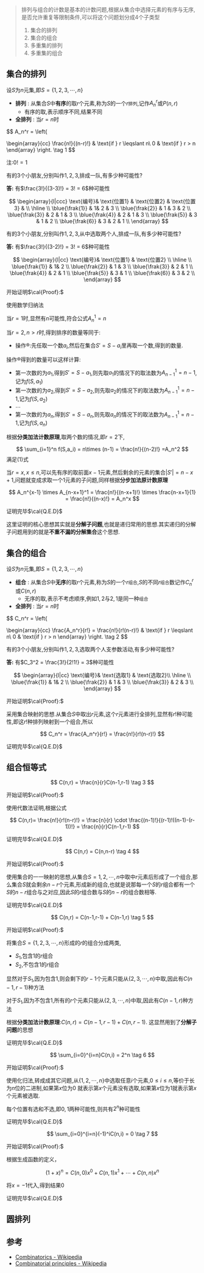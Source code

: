 > 排列与组合的计数是基本的计数问题,根据从集合中选择元素的有序与无序,是否允许重复等限制条件,可以将这个问题划分成4个子类型
> 1. 集合的排列
> 2. 集合的组合
> 3. 多重集的排列
> 4. 多重集的组合

## 集合的排列

设$S$为$n$元集,即$S=\{1,2,3,\cdots,n\}$

- **排列** : 从集合$S$中**有序**的取$r$个元素,称为$S$的一个$r$`排列`,记作$A_{n}^r$或$P(n,r)$
  - 有序的取,表示顺序不同,结果不同
- **全排列** : 当$r=n$时

$$
A_n^r = \left\{ 

\begin{array}{cc}
\frac{n!}{(n-r)!} & \text{if } r \leqslant n\\
0 & \text{if } r > n 
\end{array}
\right. \tag 1
$$

注:$0! = 1$


有的3个小朋友,分别叫作$1,2,3$,排成一队,有多少种可能性?

**答:** 有$\frac{3!}{(3-3)!} = 3! = 6$种可能性

$$
\begin{array}{l|ccc}
\text{编号}& \text{位置1} & \text{位置2} & \text{位置3} & \\
\hline \\
\blue{\frak{1}} & 1& 2 & 3 \\
\blue{\frak{2}} & 1 & 3 & 2 \\
\blue{\frak{3}} & 2 & 1 & 3 \\
\blue{\frak{4}} & 2 & 1 & 3 \\
\blue{\frak{5}} & 3 & 1 & 2 \\
\blue{\frak{6}} & 3 & 2 & 1 \\
\end{array}
$$

有的3个小朋友,分别叫作$1,2,3$,从中选取两个人,排成一队,有多少种可能性?

**答:** 有$\frac{3!}{(3-2)!} = 3! = 6$种可能性


$$
\begin{array}{l|cc}
\text{编号}& \text{位置1} & \text{位置2} \\
\hline \\
\blue{\frak{1}} & 1& 2  \\
\blue{\frak{2}} & 1 & 3 \\
\blue{\frak{3}} & 2 & 1 \\
\blue{\frak{4}} & 2 & 1 \\
\blue{\frak{5}} & 3 & 1 \\
\blue{\frak{6}} & 3 & 2 \\
\end{array}
$$



开始证明$\cal{Proof}:$

使用数学归纳法

当$r=1$时,显然有$n$可能性,符合公式$A_n^1 = n$

当$r=2,n > r$时,得到排序的数量等同于:

- 操作$\circledR$:先任取一个数$a_i$,然后在集合$S' = S - {a_i}$里再取一个数,得到的数量.
  
操作$\circledR$得到的数量可以这样计算:

- 第一次数的为$a_1$,得到$S' = S-{a_1}$,则先取$a_1$的情况下的取法数为$A_{n-1}^1 = n-1$,记为$f(S,a_1)$
- 第一次数的为$a_2$,得到$S' = S-{a_2}$,则先取$a_2$的情况下的取法数为$A_{n-1}^1 = n-1$,记为$f(S,a_2)$
- $\cdots$
- 第一次数的为$a_n$,得到$S' = S-{a_n}$,则先取$a_n$的情况下的取法数为$A_{n-1}^1 = n-1$,记为$f(S,a_n)$

根据**分类加法计数原理**,取两个数的情况,即$r=2$下,

$$
\sum_{i=1}^n f(S,a_i) = n\times (n-1) = \frac{n!}{(n-2)!} =A_n^2
$$
满足$(1)$式

当$r=x,x \leqslant n$,可以先有序的取前面$x-1$元素,然后剩余的元素的集合$|S'| = n-x+1$,问题就变成求取一个$1$元素的子问题,同样根据**分步加法原计数原理**

$$
A_n^{x-1} \times A_{n-x+1}^1 = \frac{n!}{(n-x+1)!} \times \frac{n-x+1}{1} = \frac{n!}{(n-x)!} = A_n^x
$$

证明完毕$\cal{Q.E.D}$

这里证明的核心思想其实就是**分解子问题**,也就是递归常用的思想.其实递归的分解子问题用到的就是**不重不漏的分解集合**这个思想.


## 集合的组合

设$S$为$n$元集,即$S=\{1,2,3,\cdots,n\}$

- **组合** : 从集合$S$中**无序**的取$r$个元素,称为$S$的一个$r$`组合`,$S$的不同$r$`组合`数记作$C_{n}^r$或$C(n,r)$
  - 无序的取,表示不考虑顺序,例如$1,2$与$2,1$是同一种`组合`
- **全排列** : 当$r=n$时

$$
C_n^r = \left\{ 

\begin{array}{cc}
\frac{A_n^r}{r!} = \frac{n!}{r!(n-r)!} & \text{if } r \leqslant n\\
0 & \text{if } r > n 
\end{array}
\right. \tag 2
$$


有的3个小朋友,分别叫作$1,2,3$,选取两个人支参数活动,有多少种可能性?

**答:** 有$C_3^2 = \frac{3!}{2!1!} = 3$种可能性

$$
\begin{array}{l|cc}
\text{编号}& \text{选取1} & \text{选取2}\\
\hline \\
\blue{\frak{1}} & 1& 2  \\
\blue{\frak{2}} & 1 & 3 \\
\blue{\frak{3}} & 2 & 3 \\
\end{array}
$$

开始证明$\cal{Proof}:$

采用集合映射的思想.从集合$S$中取出$r$元素,这个$r$元素进行全排列,显然有$r!$种可能性,即这$r!$种排列映射到一个组合,所以

$$
C_n^r = \frac{A_n^r}{r!} = \frac{n!}{r!(n-r)!}
$$


证明完毕$\cal{Q.E.D}$

## 组合恒等式

$$
C(n,r) = \frac{n}{r}C(n-1,r-1) \tag 3
$$

开始证明$\cal{Proof}:$

使用代数法证明,根据公式

$$
C(n,r)= \frac{n!}{r!(n-r)!} = \frac{n}{r} \cdot \frac{(n-1)!}{(r-1)!((n-1)-(r-1))!} = \frac{n}{r}C(n-1,r-1)
$$

证明完毕$\cal{Q.E.D}$

$$
C(n,r) = C(n,n-r) \tag 4
$$

开始证明$\cal{Proof}:$

使用集合的一一映射的思想,从集合$S={1,2,\cdots,n}$中取中$r$元素后形成了一个组合,那么集合$S$就会剩余$n-r$个元素,形成新的组合,也就是说那每一个$S$的$r$组合都有一个$S$的$n-r$组合与之对应,因此$S$的$r$组合数与$S$的$n-r$的组合数相等.

证明完毕$\cal{Q.E.D}$

$$
C(n,r) = C(n-1,r-1) + C(n-1,r) \tag 5
$$

开始证明$\cal{Proof}:$

将集合$S=\{1,2,3,\cdots,n\}$形成的$r$的组合分成两类,

- $S_1$,包含$1$的$r$组合
- $S_2$,不包含$1$的$r$组合

显然对于$S_1$,因为包含$1$,则会剩下的$r-1$个元素只能从$\{2,3,\cdots,n\}$中取,因此有$C(n-1,r-1)$种方法

对于$S_1$,因为不包含$1$,所有的$r$个元素只能从$\{2,3,\cdots,n\}$中取,因此有$C(n-1,r)$种方法

根据**分类加法计数原理**:$C(n,r) = C(n-1,r-1)+C(n,r-1)$.
这显然用到了**分解子问题**的思想

证明完毕$\cal{Q.E.D}$

$$
\sum_{i=0}^{i=n}C(n,i) = 2^n \tag 6
$$

开始证明$\cal{Proof}:$

使用化归法,转成成其它问题,从$\{1,2,\cdots,n\}$中选取任意$i$个元素,$0\leqslant i \leqslant n$,等价于长为$n$位的二进制,如果第$x$位为$0$
就表示第$x$个元素没有选取,如果第$x$位为$1$就表示第$x$个元素被选取.

每个位置有选和不选,即$0,1$两种可能性,则共有$2^n$种可能性

证明完毕$\cal{Q.E.D}$

$$
\sum_{i=0}^{i=n}(-1)^iC(n,i) = 0 \tag 7
$$

开始证明$\cal{Proof}:$

根据生成函数的定义，

$$
(1+x)^n = C(n,0)x^0 + C(n,1)x^1 + \cdots + C(n,n)x^n
$$

将$x=-1$代入,得到结果$0$

证明完毕$\cal{Q.E.D}$
## 圆排列


## 参考

- [Combinatorics - Wikipedia](https://en.wikipedia.org/wiki/Combinatorics)
- [Combinatorial principles - Wikipedia](https://en.wikipedia.org/wiki/Combinatorial_principles)